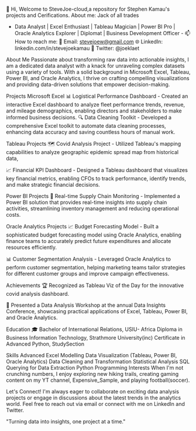 👋 Hi, Welcome to SteveJoe-cloud,a repository for Stephen Kamau's  projects and Cerifications.
About me: Jack of all trades 
-  Data Analyst | Excel Enthusiast | Tableau Magician | Power BI Pro | Oracle Analytics Explorer | Diplomat | Business Development Officer -
📫 How to reach me:
          📧 Email: stevejoew@gmail.com
          🌐 LinkedIn: linkedin.com/in/stevejoekamau
          📱 Twitter: @joeklaet

About Me
Passionate about transforming raw data into actionable insights, I am a dedicated data analyst with a knack for unraveling complex datasets using a variety of tools. With a solid background in Microsoft Excel, Tableau, Power BI, and Oracle Analytics, I thrive on crafting compelling visualizations and providing data-driven solutions that empower decision-making.

Projects
Microsoft Excel 
📊 Logistical Performance Dashboard - Created an interactive Excel dashboard to analyze fleet performance trends, revenue, and mileage demographics, enabling directors and stakeholders to make informed business decisions.
🔍 Data Cleaning Toolkit - Developed a comprehensive Excel toolkit to automate data cleaning processes, enhancing data accuracy and saving countless hours of manual work.

Tableau Projects
🗺️ Covid Analysis Project - Utilized Tableau's mapping capabilities to analyze geographic epidemic spread map from historical data, 

📈 Financial KPI Dashboard - Designed a Tableau dashboard that visualizes key financial metrics, enabling CFOs to track performance, identify trends, and make strategic financial decisions.

Power BI Projects
🔌 Real-time Supply Chain Monitoring - Implemented a Power BI solution that provides real-time insights into supply chain activities, streamlining inventory management and reducing operational costs.

Oracle Analytics Projects
📈 Budget Forecasting Model - Built a sophisticated budget forecasting model using Oracle Analytics, enabling finance teams to accurately predict future expenditures and allocate resources efficiently.

📊 Customer Segmentation Analysis - Leveraged Oracle Analytics to perform customer segmentation, helping marketing teams tailor strategies for different customer groups and improve campaign effectiveness.

Achievements
🏆 Recognized as Tableau Viz of the Day for the innovative covid analysis dashboard.

📢 Presented a Data Analysis Workshop at the annual Data Insights Conference, showcasing practical applications of Excel, Tableau, Power BI, and Oracle Analytics.

Education
🎓 Bachelor of International Relations, USIU- Africa
    Diploma in Business Information Technology, Strathmore University(inc)
     Certificate in Advanced Python, StudySection

Skills
Advanced Excel Modelling
Data Visualization (Tableau, Power BI, Oracle Analytics)
Data Cleaning and Transformation
Statistical Analysis
SQL Querying for Data Extraction
Python Programming
Interests
When I'm not crunching numbers, I enjoy exploring new hiking trails,  creating gaming content on my YT channel, Expensive_Sample, and playing football(soccer).

Let's Connect!
I'm always eager to collaborate on exciting data analysis projects or engage in discussions about the latest trends in the analytics world. Feel free to reach out via email or connect with me on LinkedIn and Twitter.

"Turning data into insights, one project at a time."
